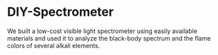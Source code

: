 # DIY-Spectrometer
We built a low-cost visible light spectrometer using easily available materials and used it to analyze the black-body spectrum and the flame colors of several alkali elements.
